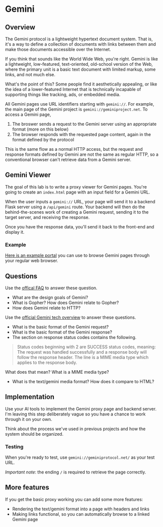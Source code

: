 # Gemini

## Overview

The Gemini protocol is a lightweight hypertext document system. That is, it's a way to define a collection of documents with links between them and make those documents accessible over the Internet.

If you think that sounds like the World Wide Web, you're right. Gemini is like a lightweight, low-featured, text-oriented, old-school version of the Web, where the primary unit is a basic text document with limited markup, some links, and not much else.

What's the point of this? Some people find it aesthetically appealing, or like the idea of a lower-featured Internet that is technically incapable of supporting things like tracking, ads, or embedded media.

All Gemini pages use URL identifiers starting with `gemini://`. For example, the main page of the Gemini project is `gemini://geminiproject.net`. To access a Gemini page,

1. The broswer sends a request to the Gemini server using an appropriate format (more on this below)
2. The browser responds with the requested page content, again in the format defined by the protocol

This is the same flow as a normal HTTP access, but the request and response formats defined by Gemini are not the same as regular HTTP, so a conventional browser can't retrieve data from a Gemini server.

## Gemini Viewer

The goal of this lab is to write a proxy viewer for Gemini pages. You're going to create an `index.html` page with an input field for a Gemini URL.

When the user inputs a `gemini://` URL, your page will send it to a backend Flask server using a `/api/gemini` route. Your backend will then do the behind-the-scenes work of creating a Gemini request, sending it to the target server, and receiving the response.

Once you have the response data, you'll send it back to the front-end and display it.

### Example

[Here is an example portal](https://portal.mozz.us/gemini/geminiprotocol.net/) you can use to browse Gemini pages through your regular web browser.

## Questions

Use the [offical FAQ](https://geminiprotocol.net/docs/faq.gmi) to answer these question.

- What are the design goals of Gemini?
- What is Gopher? How does Gemini relate to Gopher?
- How does Gemini relate to HTTP?

Use the [official Gemini tech overview](https://geminiprotocol.net/docs/tech-overview.gmi) to answer these questions.

- What is the basic format of the Gemini request?
- What is the basic format of the Gemini response?
- The section on response status codes contains the following.
>Status codes beginning with 2 are SUCCESS status codes, meaning:
>The request was handled successfully and a response body will follow the response header. The <META> line is a MIME media type which applies to the response body.

What does that mean? What is a MIME media type?

- What is the text/gemini media format? How does it compare to HTML?

## Implementation

Use your AI tools to implement the Gemini proxy page and backend server. I'm leaving this step deliberately vague so you have a chance to work through it on your own.

Think about the process we've used in previous projects and how the system should be organized.

### Testing

When you're ready to test, use `gemini://geminiprotocol.net/` as your test URL.

*Important note*: the ending `/` is required to retrieve the page correctly. 

## More features

If you get the basic proxy working you can add some more features:

- Rendering the text/gemini format into a page with headers and links
- Making links functional, so you can automatically browse to a linked Gemini page

